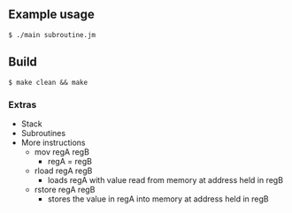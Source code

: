 ## Example usage
```
$ ./main subroutine.jm
```

## Build
```
$ make clean && make
```

### Extras
- Stack
- Subroutines
- More instructions
  - mov regA regB
    - regA = regB
  - rload regA regB
    - loads regA with value read from memory at address held in regB
  - rstore regA regB
    - stores the value in regA into memory at address held in regB

